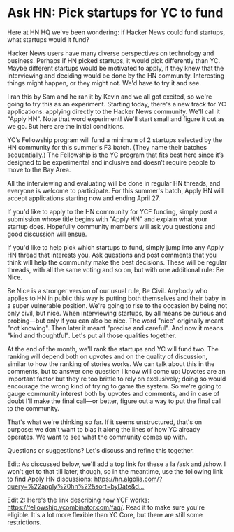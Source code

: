 # Ask HN: Pick startups for YC to fund

Here at HN HQ we&#x27;ve been wondering: if Hacker News could fund startups, what startups would it fund?<p>Hacker News users have many diverse perspectives on technology and business. Perhaps if HN picked startups, it would pick differently than YC. Maybe different startups would be motivated to apply, if they knew that the interviewing and deciding would be done by the HN community. Interesting things might happen, or they might not. We&#x27;d have to try it and see.<p>I ran this by Sam and he ran it by Kevin and we all got excited, so we&#x27;re going to try this as an experiment. Starting today, there&#x27;s a new track for YC applications: applying directly to the Hacker News community. We&#x27;ll call it &quot;Apply HN&quot;. Note that word experiment! We&#x27;ll start small and figure it out as we go. But here are the initial conditions.<p>YC’s Fellowship program will fund a minimum of 2 startups selected by the HN community for this summer&#x27;s F3 batch. (They name their batches sequentially.) The Fellowship is the YC program that fits best here since it’s designed to be experimental and inclusive and doesn’t require people to move to the Bay Area.<p>All the interviewing and evaluating will be done in regular HN threads, and everyone is welcome to participate. For this summer&#x27;s batch, Apply HN will accept applications starting now and ending April 27.<p>If you&#x27;d like to apply to the HN community for YCF funding, simply post a submission whose title begins with &quot;Apply HN&quot; and explain what your startup does. Hopefully community members will ask you questions and good discussion will ensue.<p>If you&#x27;d like to help pick which startups to fund, simply jump into any Apply HN thread that interests you. Ask questions and post comments that you think will help the community make the best decisions. These will be regular threads, with all the same voting and so on, but with one additional rule: Be Nice.<p>Be Nice is a stronger version of our usual rule, Be Civil. Anybody who applies to HN in public this way is putting both themselves and their baby in a super vulnerable position. We&#x27;re going to rise to the occasion by being not only civil, but nice. When interviewing startups, by all means be curious and probing—but only if you can also be nice. The word &quot;nice&quot; originally meant &quot;not knowing&quot;. Then later it meant &quot;precise and careful&quot;. And now it means &quot;kind and thoughtful&quot;. Let&#x27;s put all those qualities together.<p>At the end of the month, we&#x27;ll rank the startups and YC will fund two. The ranking will depend both on upvotes and on the quality of discussion, similar to how the ranking of stories works. We can talk about this in the comments, but to answer one question I know will come up: Upvotes are an important factor but they&#x27;re too brittle to rely on exclusively; doing so would encourage the wrong kind of trying to game the system. So we&#x27;re going to gauge community interest both by upvotes and comments, and in case of doubt I&#x27;ll make the final call—or better, figure out a way to put the final call to the community.<p>That&#x27;s what we&#x27;re thinking so far. If it seems unstructured, that&#x27;s on purpose: we don&#x27;t want to bias it along the lines of how YC already operates. We want to see what the community comes up with.<p>Questions or suggestions? Let&#x27;s discuss and refine this together.<p>Edit: As discussed below, we&#x27;ll add a top link for these a la &#x2F;ask and &#x2F;show. I won&#x27;t get to that till later, though, so in the meantime, use the following link to find Apply HN discussions: <a href="https:&#x2F;&#x2F;hn.algolia.com&#x2F;?query=%22apply%20hn%22&amp;sort=byDate&amp;dateRange=all&amp;type=story&amp;storyText=false&amp;prefix=false&amp;page=0" rel="nofollow">https:&#x2F;&#x2F;hn.algolia.com&#x2F;?query=%22apply%20hn%22&amp;sort=byDate&amp;d...</a><p>Edit 2: Here&#x27;s the link describing how YCF works: <a href="https:&#x2F;&#x2F;fellowship.ycombinator.com&#x2F;faq&#x2F;" rel="nofollow">https:&#x2F;&#x2F;fellowship.ycombinator.com&#x2F;faq&#x2F;</a>. Read it to make sure you&#x27;re eligible. It&#x27;s a lot more flexible than YC Core, but there are still some restrictions.
